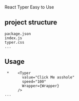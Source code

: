 ﻿React Typer Easy to Use

## project structure

```terminal
package.json
index.js
typer.css
...
```

## Usage

```terminal
 *    <Typer
        value="Click Me asshole"
        speed="100"
        Wrapper={Wrapper}
      />
...
```
